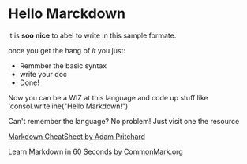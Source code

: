 # Hello Marckdown

it is **soo nice** to abel to write in this sample formate.

once you get the hang of *it* you just:

* Remmber the basic syntax
* write your doc
* Done!

Now you can be a WIZ at this language and code up stuff like 'consol.writeline("Hello Markdown!")'

Can't remember the language? No problem! Just visit one the resource

[Markdown CheatSheet by Adam Pritchard](https://github.com/adam-p/markdown-here/wiki/Markdown-Cheatsheet)

[Learn Markdown in 60 Seconds by CommonMark.org](https://commonmark.org/help/)
